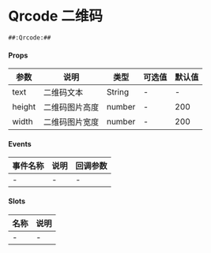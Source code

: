# Qrcode 二维码

```
##:Qrcode:##
```

#### Props
| 参数      | 说明    | 类型      | 可选值       | 默认值   |
|---------- |-------- |---------- |------------- |--------- |
| text     | 二维码文本   | String  |   -       |    -    |
| height     | 二维码图片高度   | number  |   -       |    200    |
| width     | 二维码图片宽度   | number  |   -       |    200    |


#### Events
| 事件名称 | 说明 | 回调参数 |
|---------|--------|---------|
| - | - | - |

#### Slots
| 名称 | 说明 | 
|---------|--------|
| - | - |